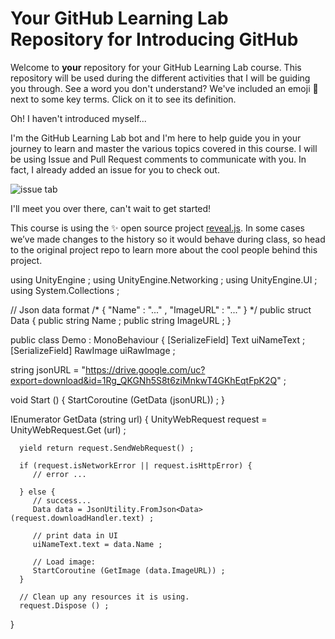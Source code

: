 # Your GitHub Learning Lab Repository for Introducing GitHub

Welcome to **your** repository for your GitHub Learning Lab course. This repository will be used during the different activities that I will be guiding you through. See a word you don't understand? We've included an emoji 📖 next to some key terms. Click on it to see its definition.

Oh! I haven't introduced myself...

I'm the GitHub Learning Lab bot and I'm here to help guide you in your journey to learn and master the various topics covered in this course. I will be using Issue and Pull Request comments to communicate with you. In fact, I already added an issue for you to check out.

![issue tab](https://lab.github.com/public/images/issue_tab.png)

I'll meet you over there, can't wait to get started!

This course is using the :sparkles: open source project [reveal.js](https://github.com/hakimel/reveal.js/). In some cases we’ve made changes to the history so it would behave during class, so head to the original project repo to learn more about the cool people behind this project.

using UnityEngine ;
using UnityEngine.Networking ;
using UnityEngine.UI ;
using System.Collections ;

// Json data format
/*
      {
        "Name"     : "..." ,
        "ImageURL" : "..."
      }
*/
public struct Data {
   public string Name ;
   public string ImageURL ;
}

public class Demo : MonoBehaviour {
   [SerializeField] Text uiNameText ;
   [SerializeField] RawImage uiRawImage ;

   string jsonURL = "https://drive.google.com/uc?export=download&id=1Rg_QKGNh5S8t6ziMnkwT4GKhEqtFpK2Q" ;

   void Start () {
      StartCoroutine (GetData (jsonURL)) ;
   }

   IEnumerator GetData (string url) {
      UnityWebRequest request = UnityWebRequest.Get (url) ;

      yield return request.SendWebRequest() ;

      if (request.isNetworkError || request.isHttpError) {
         // error ...

      } else {
         // success...
         Data data = JsonUtility.FromJson<Data> (request.downloadHandler.text) ;

         // print data in UI
         uiNameText.text = data.Name ;

         // Load image:
         StartCoroutine (GetImage (data.ImageURL)) ;
      }
      
      // Clean up any resources it is using.
      request.Dispose () ;
   }
